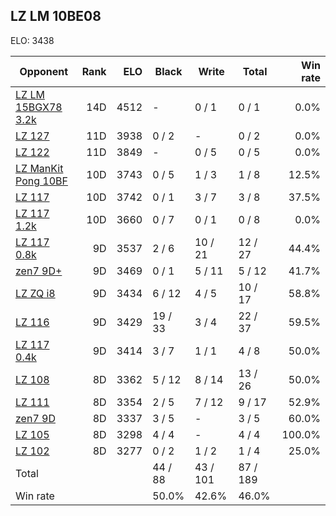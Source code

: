 ## LZ LM 10BE08 ##

ELO: 3438

Opponent | Rank | ELO | Black | Write | Total | Win rate
---------|-----:|----:|-------|-------|-------|-------:
[LZ LM 15BGX78 3.2k](LZ%20LM%2015BGX78%203.2k.md) | 14D | 4512 | - | 0 / 1 | 0 / 1 | 0.0%
[LZ 127](LZ%20127.md) | 11D | 3938 | 0 / 2 | - | 0 / 2 | 0.0%
[LZ 122](LZ%20122.md) | 11D | 3849 | - | 0 / 5 | 0 / 5 | 0.0%
[LZ ManKit Pong 10BF](LZ%20ManKit%20Pong%2010BF.md) | 10D | 3743 | 0 / 5 | 1 / 3 | 1 / 8 | 12.5%
[LZ 117](LZ%20117.md) | 10D | 3742 | 0 / 1 | 3 / 7 | 3 / 8 | 37.5%
[LZ 117 1.2k](LZ%20117%201.2k.md) | 10D | 3660 | 0 / 7 | 0 / 1 | 0 / 8 | 0.0%
[LZ 117 0.8k](LZ%20117%200.8k.md) | 9D | 3537 | 2 / 6 | 10 / 21 | 12 / 27 | 44.4%
[zen7 9D+](zen7%209D+.md) | 9D | 3469 | 0 / 1 | 5 / 11 | 5 / 12 | 41.7%
[LZ ZQ i8](LZ%20ZQ%20i8.md) | 9D | 3434 | 6 / 12 | 4 / 5 | 10 / 17 | 58.8%
[LZ 116](LZ%20116.md) | 9D | 3429 | 19 / 33 | 3 / 4 | 22 / 37 | 59.5%
[LZ 117 0.4k](LZ%20117%200.4k.md) | 9D | 3414 | 3 / 7 | 1 / 1 | 4 / 8 | 50.0%
[LZ 108](LZ%20108.md) | 8D | 3362 | 5 / 12 | 8 / 14 | 13 / 26 | 50.0%
[LZ 111](LZ%20111.md) | 8D | 3354 | 2 / 5 | 7 / 12 | 9 / 17 | 52.9%
[zen7 9D](zen7%209D.md) | 8D | 3337 | 3 / 5 | - | 3 / 5 | 60.0%
[LZ 105](LZ%20105.md) | 8D | 3298 | 4 / 4 | - | 4 / 4 | 100.0%
[LZ 102](LZ%20102.md) | 8D | 3277 | 0 / 2 | 1 / 2 | 1 / 4 | 25.0%
Total | | | 44 / 88 | 43 / 101 | 87 / 189 | 
Win rate| | | 50.0% | 42.6% | 46.0% | 
